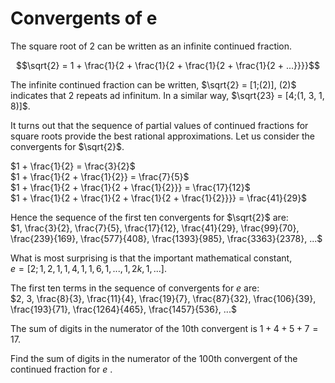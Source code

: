 # Convergents of e

The square root of 2 can be written as an infinite continued fraction.

$$\sqrt{2} = 1 + \frac{1}{2 + \frac{1}{2 + \frac{1}{2 + \frac{1}{2 + ...}}}}$$

The infinite continued fraction can be written, $\sqrt{2} = [1;(2)], (2)$ indicates that 2 repeats ad infinitum. In a similar way, $\sqrt{23} = [4;(1, 3, 1, 8)]$.

It turns out that the sequence of partial values of continued fractions for square roots provide the best rational approximations. Let us consider the convergents for $\sqrt{2}$.

$1 + \frac{1}{2} = \frac{3}{2}$  
$1 + \frac{1}{2 + \frac{1}{2}} = \frac{7}{5}$  
$1 + \frac{1}{2 + \frac{1}{2 + \frac{1}{2}}} = \frac{17}{12}$  
$1 + \frac{1}{2 + \frac{1}{2 + \frac{1}{2 + \frac{1}{2}}}} = \frac{41}{29}$  

Hence the sequence of the first ten convergents for $\sqrt{2}$ are:  
$1, \frac{3}{2}, \frac{7}{5}, \frac{17}{12}, \frac{41}{29}, \frac{99}{70}, \frac{239}{169}, \frac{577}{408}, \frac{1393}{985}, \frac{3363}{2378}, ...$

What is most surprising is that the important mathematical constant,  
$e = [2;1, 2, 1, 1, 4,  1, 1, 6, 1, ..., 1, 2k, 1,...]$.

The first ten terms in the sequence of convergents for $e$ are:  
$2, 3, \frac{8}{3}, \frac{11}{4}, \frac{19}{7}, \frac{87}{32}, \frac{106}{39}, \frac{193}{71}, \frac{1264}{465}, \frac{1457}{536}, ...$

The sum of digits in the numerator of the 10th convergent is $1 + 4 + 5 + 7 = 17$.

Find the sum of digits in the numerator of the 100th convergent of the continued fraction for $e$ .